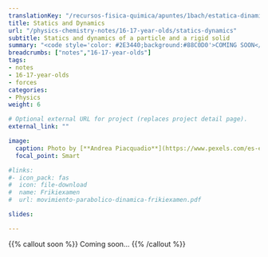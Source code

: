 ```yaml
---
translationKey: "/recursos-fisica-quimica/apuntes/1bach/estatica-dinamica"
title: Statics and Dynamics
url: "/physics-chemistry-notes/16-17-year-olds/statics-dynamics"
subtitle: Statics and dynamics of a particle and a rigid solid
summary: "<code style='color: #2E3440;background:#88C0D0'>COMING SOON</code><br>Statics and dynamics of a particle and a rigid solid."
breadcrumbs: ["notes","16-17-year-olds"]
tags:
- notes
- 16-17-year-olds
- forces
categories:
- Physics
weight: 6

# Optional external URL for project (replaces project detail page).
external_link: ""

image:
  caption: Photo by [**Andrea Piacquadio**](https://www.pexels.com/es-es/@olly) on [Pexels](https://www.pexels.com/es-es/)
  focal_point: Smart

#links:
#- icon_pack: fas
#  icon: file-download
#  name: Frikiexamen
#  url: movimiento-parabolico-dinamica-frikiexamen.pdf

slides: 

---
```


{{% callout soon %}}
Coming soon...
{{% /callout %}}